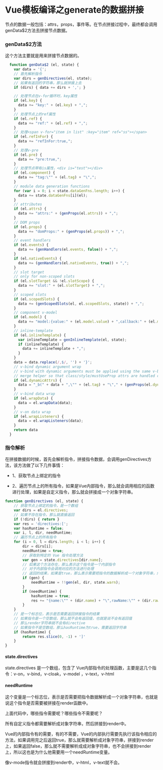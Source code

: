 # Vue模板编译之generate的数据拼接
节点的数据一般包括：attrs，props，事件等。在节点拼接过程中，最终都会调用genData$2方法去拼接节点数据。

### genData$2方法
这个方法主要就是用来拼接节点数据的。
```javascript
  function genData$2 (el, state) {
    var data = '{';
    // 首先解析指令
    var dirs = genDirectives(el, state);
    // 如果有返回的字符串，那么就拼接上去
    if (dirs) { data += dirs + ','; }

    // 处理节点在v-for循环时，key属性
    if (el.key) {
      data += "key:" + (el.key) + ",";
    }
    // 处理节点上的ref属性
    if (el.ref) {
      data += "ref:" + (el.ref) + ",";
    }
    // 处理<span v-for="item in list" :key="item" ref="ss"></span>
    if (el.refInFor) {
      data += "refInFor:true,";
    }
    // 处理v-pre
    if (el.pre) {
      data += "pre:true,";
    }
    // 处理节点带有is属性，<div is="test"></div>
    if (el.component) {
      data += "tag:\"" + (el.tag) + "\",";
    }
    // module data generation functions
    for (var i = 0; i < state.dataGenFns.length; i++) {
      data += state.dataGenFns[i](el);
    }
    // attributes
    if (el.attrs) {
      data += "attrs:" + (genProps(el.attrs)) + ",";
    }
    // DOM props
    if (el.props) {
      data += "domProps:" + (genProps(el.props)) + ",";
    }
    // event handlers
    if (el.events) {
      data += (genHandlers(el.events, false)) + ",";
    }
    if (el.nativeEvents) {
      data += (genHandlers(el.nativeEvents, true)) + ",";
    }
    // slot target
    // only for non-scoped slots
    if (el.slotTarget && !el.slotScope) {
      data += "slot:" + (el.slotTarget) + ",";
    }
    // scoped slots
    if (el.scopedSlots) {
      data += (genScopedSlots(el, el.scopedSlots, state)) + ",";
    }
    // component v-model
    if (el.model) {
      data += "model:{value:" + (el.model.value) + ",callback:" + (el.model.callback) + ",expression:" + (el.model.expression) + "},";
    }
    // inline-template
    if (el.inlineTemplate) {
      var inlineTemplate = genInlineTemplate(el, state);
      if (inlineTemplate) {
        data += inlineTemplate + ",";
      }
    }
    data = data.replace(/,$/, '') + '}';
    // v-bind dynamic argument wrap
    // v-bind with dynamic arguments must be applied using the same v-bind object
    // merge helper so that class/style/mustUseProp attrs are handled correctly.
    if (el.dynamicAttrs) {
      data = "_b(" + data + ",\"" + (el.tag) + "\"," + (genProps(el.dynamicAttrs)) + ")";
    }
    // v-bind data wrap
    if (el.wrapData) {
      data = el.wrapData(data);
    }
    // v-on data wrap
    if (el.wrapListeners) {
      data = el.wrapListeners(data);
    }
    return data
  }
```
### 指令解析
在拼接数据的时候，首先会解析指令，拼接指令数据，会调用genDirectives方法，该方法做了以下几件事情：

 - 1、获取节点上绑定的指令
 
 - 2、遍历节点上的所有指令，如果是Vue内部指令，那么就会调用相应的函数进行处理，如果是自定义指令，那么就会拼接成一个对象字符串。

```javascript
function genDirectives (el, state) {
    // 获取节点上绑定的指令，是一个数组
    var dirs = el.directives;
    // 如果不存在指令，那么就直接返回
    if (!dirs) { return }
    var res = 'directives:[';
    var hasRuntime = false;
    var i, l, dir, needRuntime;
    // 遍历节点上的所有指令
    for (i = 0, l = dirs.length; i < l; i++) {
        dir = dirs[i];
        needRuntime = true;
        // 获取到特定的 Vue 指令处理方法
        var gen = state.directives[dir.name];
        // 如果这个方法存在，那么表示这个指令是一个内部指令
        // 对于内部指令会调用对应的方法进行处理
        // 返回的结果，如果是true，那么表示需要把指令的数据解析成一个对象字符串，然后拼接到render函数中。如果返回的是false，那么就不需要解析成一个对象字符串，拼接到render函数上。
        if (gen) {
            needRuntime = !!gen(el, dir, state.warn);
        }
        if (needRuntime) {
            hasRuntime = true;
            res += "{name:\"" + (dir.name) + "\",rawName:\"" + (dir.rawName) + "\"" + (dir.value ? (",value:(" + (dir.value) + "),expression:" + (JSON.stringify(dir.value))) : '') + (dir.arg ? (",arg:" + (dir.isDynamicArg ? dir.arg : ("\"" + (dir.arg) + "\""))) : '') + (dir.modifiers ? (",modifiers:" + (JSON.stringify(dir.modifiers))) : '') + "},";
        }
    }
    // 是一个标志位，表示是否需要返回拼接指令的结果
    // 如果指令是一个空数组，那么就不会有返回值，也就是说不会有返回值
    // 那么render字符串就不会有directive
    // 如果指令不是空数组，那么hasRuntime为true，需要返回字符串
    if (hasRuntime) {
        return res.slice(0, -1) + ']'
    }
}
```
#### state.directives
state.directives 是一个数组，包含了 Vue内部指令的处理函数，主要是这几个指令：v-on，v-bind，v-cloak，v-model ，v-text，v-html
#### needRuntime
这个变量是一个标志位，表示是否需要把指令数据解析成一个对象字符串，也就是说这个指令是否需要被拼接在render函数中。

上面代码中，哪些指令需要呢？哪些指令不需要呢？

所有自定义指令都需要解析成对象字符串，然后拼接到render中。

Vue的内部指令有的需要，有的不需要，Vue的内部执行需要先执行该指令相应的方法，如果调用完之后返回true，那么就需要解析成对象字符串，拼接到render上，如果返回false，那么就不需要解析成成对象字符串，也不会拼接到render上，所以这也是为什么他需要用一个needRuntime变量。

像v-mode指令就会拼接到render中，v-html，v-text就不会。